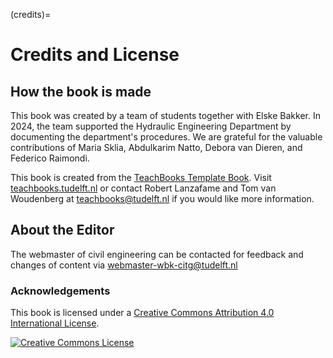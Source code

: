 (credits)=
# Credits and License

## How the book is made


This book was created by a team of students together with Elske Bakker. In 2024, the team supported the Hydraulic Engineering Department by documenting the department's procedures. We are grateful for the valuable contributions of Maria Sklia, Abdulkarim Natto, Debora van Dieren, and Federico Raimondi.


<!-- edit $CI_PROJECT_NAME below accordingly -->
<!-- This book is created using open source tools: it is a Jupyter Book that is written using Markdown, Jupyter notebooks and Python files to generate some figures. The files are stored on a [public GitLab repository of TU Delft](https://gitlab.tudelft.nl/interactivetextbooks-citg/$CI_PROJECT_NAME/). The published version of this book is compiled from a special branch (`he-staff`). View the repository README file or contact the author for additional information. -->

This book is created from the [TeachBooks Template Book](https://github.com/TeachBooks/template). Visit [teachbooks.tudelft.nl](https://teachbooks.tudelft.nl/) or contact Robert Lanzafame and Tom van Woudenberg at teachbooks@tudelft.nl if you would like more information. 

<!-- This webpage is built based on the Jupyter Book & TeachBooks platform because it is being used extensively in education at CEG (e.g., [the MUDE book](https://mude.citg.tudelft.nl/book)) and it offers plenty of advantages. For instance, uploading and sharing documents, e.g. pdf's or image files, is fairly quick to update and maintain. Furthermore, it offers flexibility in building the desired structure with a low level of complexity. -->


## About the Editor

The webmaster of civil engineering can be contacted for feedback and changes of content via webmaster-wbk-citg@tudelft.nl

### Acknowledgements


This book is licensed under a <a rel="license" href="http://creativecommons.org/licenses/by/4.0/">Creative Commons Attribution 4.0 International License</a>.

<a rel="license" href="http://creativecommons.org/licenses/by/4.0/"><img alt="Creative Commons License" style="border-width:0" src="https://i.creativecommons.org/l/by/4.0/88x31.png"/></a>
